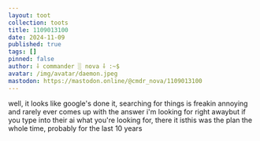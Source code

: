 ```yaml
---
layout: toot
collection: toots
title: 1109013100
date: 2024-11-09
published: true
tags: []
pinned: false
author: ⸸ commander ░ nova ⸸ :~$
avatar: /img/avatar/daemon.jpeg
mastodon: https://mastodon.online/@cmdr_nova/1109013100
---
```


well, it looks like google's done it, searching for things is freakin annoying and rarely ever comes up with the answer i'm looking for right awaybut if you type into their ai what you're looking for, there it isthis was the plan the whole time, probably for the last 10 years
